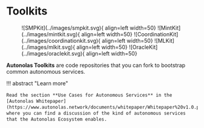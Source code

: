 # Toolkits

<figure markdown>
![SMPKit](../images/smpkit.svg){ align=left width=50}
![MintKit](../images/mintkit.svg){ align=left width=50}
![CoordinationKit](../images/coordinationkit.svg){ align=left width=50}
![MLKit](../images/mlkit.svg){ align=left width=50}
![OracleKit](../images/oraclekit.svg){ align=left width=50}
</figure>

**Autonolas Toolkits** are code repositories that you can fork to bootstrap common autonomous services.

!!! abstract "Learn more"

    Read the section **Use Cases for Autonomous Services** in the [Autonolas Whitepaper](https://www.autonolas.network/documents/whitepaper/Whitepaper%20v1.0.pdf), where you can find a discussion of the kind of autonomous services that the Autonolas Ecosystem enables.

